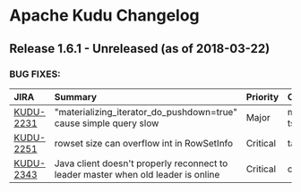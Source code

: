 
<!---
# Licensed to the Apache Software Foundation (ASF) under one
# or more contributor license agreements.  See the NOTICE file
# distributed with this work for additional information
# regarding copyright ownership.  The ASF licenses this file
# to you under the Apache License, Version 2.0 (the
# "License"); you may not use this file except in compliance
# with the License.  You may obtain a copy of the License at
#
#     http://www.apache.org/licenses/LICENSE-2.0
#
# Unless required by applicable law or agreed to in writing, software
# distributed under the License is distributed on an "AS IS" BASIS,
# WITHOUT WARRANTIES OR CONDITIONS OF ANY KIND, either express or implied.
# See the License for the specific language governing permissions and
# limitations under the License.
-->
# Apache Kudu Changelog

## Release 1.6.1 - Unreleased (as of 2018-03-22)



### BUG FIXES:

| JIRA | Summary | Priority | Component | Reporter | Contributor |
|:---- |:---- | :--- |:---- |:---- |:---- |
| [KUDU-2231](https://issues.apache.org/jira/browse/KUDU-2231) | "materializing\_iterator\_do\_pushdown=true" cause simple query slow |  Major | master, tserver | DawnZhang | Dan Burkert |
| [KUDU-2251](https://issues.apache.org/jira/browse/KUDU-2251) | rowset size can overflow int in RowSetInfo |  Critical | tablet | Dan Burkert | Dan Burkert |
| [KUDU-2343](https://issues.apache.org/jira/browse/KUDU-2343) | Java client doesn't properly reconnect to leader master when old leader is online |  Critical | client, java | Todd Lipcon | Todd Lipcon |



